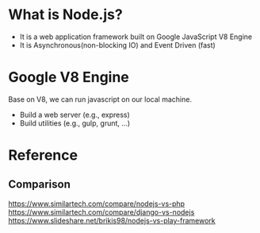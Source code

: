 # What is Node.js?
* It is a web application framework built on Google JavaScript V8 Engine
* It is Asynchronous(non-blocking IO) and Event Driven (fast)

# Google V8 Engine

Base on V8, we can run javascript on our local machine.

* Build a web server (e.g., express)
* Build utilities (e.g., gulp, grunt, ...)

# Reference
## Comparison
https://www.similartech.com/compare/nodejs-vs-php
https://www.similartech.com/compare/django-vs-nodejs
https://www.slideshare.net/brikis98/nodejs-vs-play-framework
